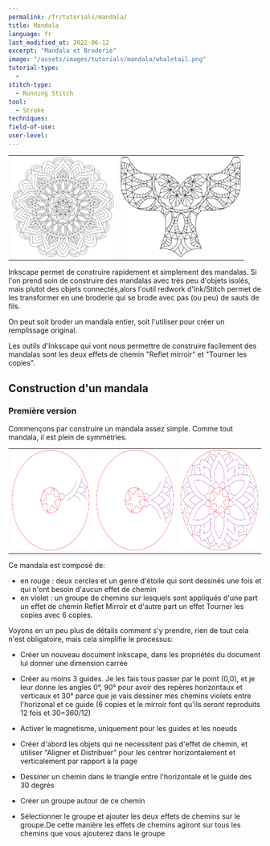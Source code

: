 ```yaml
---
permalink: /fr/tutorials/mandala/
title: Mandala
language: fr
last_modified_at: 2022-06-12
excerpt: "Mandala et Broderie"
image: "/assets/images/tutorials/mandala/whaletail.png"
tutorial-type:
  - 
stitch-type:
  - Running Stitch
tool:
  - Stroke
techniques:
field-of-use:
user-level: 
---
```


<table>
        <tr>
            <td> <img src="/assets/images/tutorials/mandala/Fullmandala.png" alt="Full Mandala" height="200"/>    </td>
            <td> <img src="/assets/images/tutorials/mandala/whaletail.png" alt="Whale tail" height="200" /></td>
        </tr>
</table>

 



Inkscape permet de construire rapidement et simplement des mandalas. Si l'on prend soin de construire des mandalas avec très peu d'objets isolés,  mais plutot des 
objets connectés,alors l'outil redwork d'Ink/Stitch permet de les transformer en  une broderie qui se brode avec pas (ou peu) de sauts de fils. 

On peut soit broder un mandala entier, soit l'utiliser pour créer un remplissage original.

Les outils d'Inkscape qui vont nous permettre de construire facilement des mandalas sont les deux effets de chemin  "Reflet mirroir"  et "Tourner les copies".

## Construction d'un mandala

### Première version
Commençons par construire un mandala assez simple. Comme tout mandala, il est plein de symmétries.


<table>
        <tr>
            <td> <img  src="/assets/images/tutorials/mandala/nopatheffect.png"
     alt="Mirror path  effect" height="200"/> </td>
    <td><img src="/assets/images/tutorials/mandala/jusmirror.png"
     alt="Mirror path  effect" height="200"/> </td>
    <td>   <img 
     src="/assets/images/tutorials/mandala/2patheffect.png"
     alt="Mirror and Rotate" height="200"/></td>
        </tr>
</table>

Ce mandala est composé de:
* en rouge : deux cercles et un genre d'étoile qui sont dessinés une fois et qui n'ont besoin d'aucun  effet de chemin
* en violet : un groupe de chemins  sur lesquels sont appliqués d'une part un effet de chemin Reflet Mirroir et d'autre part un effet Tourner les copies avec 6 copies.

Voyons en un peu plus de détails comment s'y prendre, rien de tout cela n'est obligatoire, mais cela simplifie le processus:

* Créer un nouveau document inkscape, dans les propriétés du document lui donner une dimension carrée
* Créer au moins 3 guides. Je les fais tous passer par le point (0,0), et  je leur donne les angles 0°, 90° pour avoir des repères horizontaux et  verticaux et 30° parce que je vais dessiner mes chemins violets entre l'horizonal et ce guide (6 copies et le mirroir font qu'ils seront reproduits 12 fois et 30=360/12)
* Activer le magnetisme, uniquement pour les guides et les noeuds

* Créer d'abord les objets qui ne necessitent pas d'effet de chemin, et utiliser "Aligner et Distribuer" pour les centrer horizontalement et verticalement par rapport à la page
* Dessiner un chemin dans le triangle entre l'horizontale et le guide des 30 degrés
* Créer un groupe autour de ce chemin
* Sélectionner le groupe et ajouter les  deux effets  de chemins sur le  groupe.De cette manière les effets de chemins agiront sur tous les chemins que vous ajouterez  dans le  groupe 

  
  
